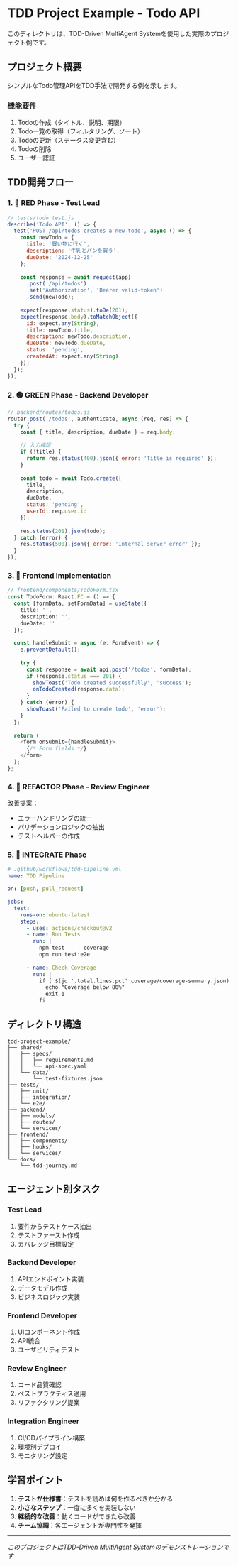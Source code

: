 # TDD Project Example - Todo API

このディレクトリは、TDD-Driven MultiAgent Systemを使用した実際のプロジェクト例です。

## プロジェクト概要

シンプルなTodo管理APIをTDD手法で開発する例を示します。

### 機能要件
1. Todoの作成（タイトル、説明、期限）
2. Todo一覧の取得（フィルタリング、ソート）
3. Todoの更新（ステータス変更含む）
4. Todoの削除
5. ユーザー認証

## TDD開発フロー

### 1. 🔴 RED Phase - Test Lead

```javascript
// tests/todo.test.js
describe('Todo API', () => {
  test('POST /api/todos creates a new todo', async () => {
    const newTodo = {
      title: '買い物に行く',
      description: '牛乳とパンを買う',
      dueDate: '2024-12-25'
    };
    
    const response = await request(app)
      .post('/api/todos')
      .set('Authorization', 'Bearer valid-token')
      .send(newTodo);
    
    expect(response.status).toBe(201);
    expect(response.body).toMatchObject({
      id: expect.any(String),
      title: newTodo.title,
      description: newTodo.description,
      dueDate: newTodo.dueDate,
      status: 'pending',
      createdAt: expect.any(String)
    });
  });
});
```

### 2. 🟢 GREEN Phase - Backend Developer

```javascript
// backend/routes/todos.js
router.post('/todos', authenticate, async (req, res) => {
  try {
    const { title, description, dueDate } = req.body;
    
    // 入力検証
    if (!title) {
      return res.status(400).json({ error: 'Title is required' });
    }
    
    const todo = await Todo.create({
      title,
      description,
      dueDate,
      status: 'pending',
      userId: req.user.id
    });
    
    res.status(201).json(todo);
  } catch (error) {
    res.status(500).json({ error: 'Internal server error' });
  }
});
```

### 3. 🎨 Frontend Implementation

```typescript
// frontend/components/TodoForm.tsx
const TodoForm: React.FC = () => {
  const [formData, setFormData] = useState({
    title: '',
    description: '',
    dueDate: ''
  });
  
  const handleSubmit = async (e: FormEvent) => {
    e.preventDefault();
    
    try {
      const response = await api.post('/todos', formData);
      if (response.status === 201) {
        showToast('Todo created successfully', 'success');
        onTodoCreated(response.data);
      }
    } catch (error) {
      showToast('Failed to create todo', 'error');
    }
  };
  
  return (
    <form onSubmit={handleSubmit}>
      {/* Form fields */}
    </form>
  );
};
```

### 4. 🔧 REFACTOR Phase - Review Engineer

改善提案：
- エラーハンドリングの統一
- バリデーションロジックの抽出
- テストヘルパーの作成

### 5. 🔗 INTEGRATE Phase

```yaml
# .github/workflows/tdd-pipeline.yml
name: TDD Pipeline

on: [push, pull_request]

jobs:
  test:
    runs-on: ubuntu-latest
    steps:
      - uses: actions/checkout@v2
      - name: Run Tests
        run: |
          npm test -- --coverage
          npm run test:e2e
      
      - name: Check Coverage
        run: |
          if [ $(jq '.total.lines.pct' coverage/coverage-summary.json) -lt 80 ]; then
            echo "Coverage below 80%"
            exit 1
          fi
```

## ディレクトリ構造

```
tdd-project-example/
├── shared/
│   ├── specs/
│   │   ├── requirements.md
│   │   └── api-spec.yaml
│   └── data/
│       └── test-fixtures.json
├── tests/
│   ├── unit/
│   ├── integration/
│   └── e2e/
├── backend/
│   ├── models/
│   ├── routes/
│   └── services/
├── frontend/
│   ├── components/
│   ├── hooks/
│   └── services/
└── docs/
    └── tdd-journey.md
```

## エージェント別タスク

### Test Lead
1. 要件からテストケース抽出
2. テストファースト作成
3. カバレッジ目標設定

### Backend Developer
1. APIエンドポイント実装
2. データモデル作成
3. ビジネスロジック実装

### Frontend Developer
1. UIコンポーネント作成
2. API統合
3. ユーザビリティテスト

### Review Engineer
1. コード品質確認
2. ベストプラクティス適用
3. リファクタリング提案

### Integration Engineer
1. CI/CDパイプライン構築
2. 環境別デプロイ
3. モニタリング設定

## 学習ポイント

1. **テストが仕様書**：テストを読めば何を作るべきか分かる
2. **小さなステップ**：一度に多くを実装しない
3. **継続的な改善**：動くコードができたら改善
4. **チーム協調**：各エージェントが専門性を発揮

---

*このプロジェクトはTDD-Driven MultiAgent Systemのデモンストレーションです*